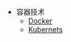 * 容器技术
  * [Docker](findwork/back-end/search/elasticsearch.md)
  * [Kubernets](findwork/back-end/search/solr.md)
